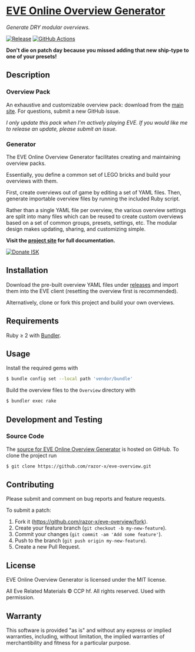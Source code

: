 # [EVE Online Overview Generator]

_Generate DRY modular overviews._

[![Release](https://img.shields.io/github/release/razor-x/eve-overview.svg)](https://github.com/razor-x/eve-overview/releases)
[![GitHub Actions](https://github.com/razor-x/eve-overview/workflows/main/badge.svg)](https://github.com/razor-x/eve-overview/actions)

__Don't die on patch day because you missed adding that new ship-type to one of your presets!__

## Description

### Overview Pack

An exhaustive and customizable overview pack:
download from the [main site](https://io.evansosenko.com/eve-overview/).
For questions, submit a new GitHub issue.

_I only update this pack when I'm actively playing EVE.
If you would like me to release an update, please submit an issue._

### Generator

The EVE Online Overview Generator facilitates creating and maintaining overview packs.

Essentially, you define a common set of LEGO bricks and build your overviews with them.

First, create overviews out of game by editing a set of YAML files.
Then, generate importable overview files by running the included Ruby script.

Rather than a single YAML file per overview, the various overview settings are split
into many files which can be reused to create custom overviews
based on a set of common groups, presets, settings, etc.
The modular design makes updating, sharing, and customizing simple.

__Visit the [project site][EVE Online Overview Generator] for full documentation.__

[![Donate ISK](https://img.shields.io/badge/Donate%20ISK-Leon%20Razor-blue.svg)](https://gate.eveonline.com/Profile/Leon%20Razor)

[EVE Online Overview Generator]: https://io.evansosenko.com/eve-overview/

## Installation

Download the pre-built overview YAML files under [releases]
and import them into the EVE client (resetting the overview first is recommended).

Alternatively, clone or fork this project and build your own overviews.

[releases]: https://github.com/razor-x/eve-overview/releases

## Requirements

Ruby ≥ 2 with [Bundler](http://bundler.io/).

[Bundler]: http://bundler.io/

## Usage

Install the required gems with

```bash
$ bundle config set --local path 'vendor/bundle'
```

Build the overview files to the `Overview` directory with

```bash
$ bundler exec rake
```

## Development and Testing

### Source Code

The [source for EVE Online Overview Generator][source]
is hosted on GitHub.
To clone the project run

```bash
$ git clone https://github.com/razor-x/eve-overview.git
```

[source]: https://github.com/razor-x/eve-overview

## Contributing

Please submit and comment on bug reports and feature requests.

To submit a patch:

1. Fork it (https://github.com/razor-x/eve-overview/fork).
2. Create your feature branch (`git checkout -b my-new-feature`).
3. Commit your changes (`git commit -am 'Add some feature'`).
4. Push to the branch (`git push origin my-new-feature`).
5. Create a new Pull Request.

## License

EVE Online Overview Generator is licensed under the MIT license.

All Eve Related Materials © CCP hf. All rights reserved. Used with permission.

## Warranty

This software is provided "as is" and without any express or
implied warranties, including, without limitation, the implied
warranties of merchantibility and fitness for a particular
purpose.
